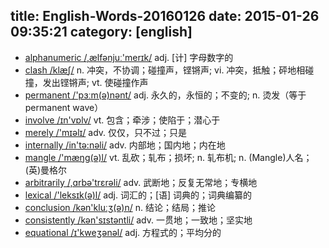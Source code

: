 title: English-Words-20160126
date: 2015-01-26 09:35:21
category: [english]
---

+ [alphanumeric /,ælfənjuː'merɪk/](#v) adj. [计] 字母数字的
+ [clash /klæʃ/](#v) n. 冲突，不协调；碰撞声，铿锵声; vi. 冲突，抵触；砰地相碰撞，发出铿锵声; vt. 使碰撞作声
+ [permanent /'pɜːm(ə)nənt/](#v) adj. 永久的，永恒的；不变的; n. 烫发（等于permanent wave）
+ [involve /ɪn'vɒlv/](#v) vt. 包含；牵涉；使陷于；潜心于
+ [merely /'mɪəlɪ/](#v) adv. 仅仅，只不过；只是
+ [internally /in'tə:nəli/](#v) adv. 内部地；国内地；内在地
+ [mangle /'mæŋg(ə)l/](#v) vt. 乱砍；轧布；损坏; n. 轧布机; n. (Mangle)人名；(英)曼格尔
+ [arbitrarily /,ɑrbə'trɛrəli/](#v) adv. 武断地；反复无常地；专横地
+ [lexical /'leksɪk(ə)l/](#v) adj. 词汇的；[语] 词典的；词典编纂的
+ [conclusion /kən'kluːʒ(ə)n/](#v) n. 结论；结局；推论
+ [consistently /kən'sɪstəntli/](#v) adv. 一贯地；一致地；坚实地
+ [equational /ɪ'kweʒənəl/](#v) adj. 方程式的；平均分的
